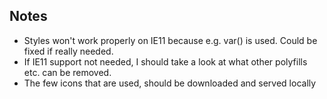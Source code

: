 ## Notes

- Styles won't work properly on IE11 because e.g. var() is used. Could be fixed if really needed.
- If IE11 support not needed, I should take a look at what other polyfills etc. can be removed.
- The few icons that are used, should be downloaded and served locally
